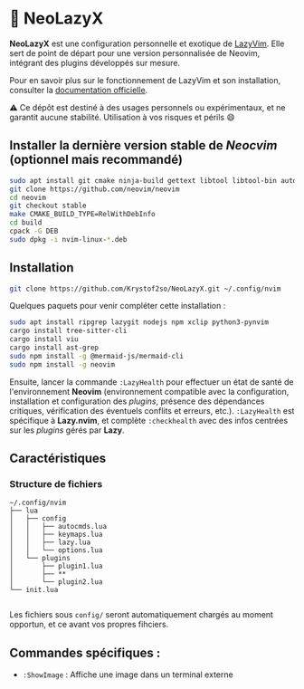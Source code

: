 # 🧪 NeoLazyX

**NeoLazyX** est une configuration personnelle et exotique de [LazyVim](https://github.com/LazyVim/LazyVim). 
Elle sert de point de départ pour une version personnalisée de Neovim, intégrant des plugins développés sur mesure.

Pour en savoir plus sur le fonctionnement de LazyVim et son installation, consulter la [documentation officielle](https://lazyvim.github.io/installation).

⚠️ Ce dépôt est destiné à des usages personnels ou expérimentaux, et ne garantit aucune stabilité. Utilisation à vos risques et périls 😄

## Installer la dernière version stable de *Neocvim* (optionnel mais recommandé)
```bash
sudo apt install git cmake ninja-build gettext libtool libtool-bin autoconf automake cmake g++ pkg-config unzip curl doxygen build-essential
git clone https://github.com/neovim/neovim
cd neovim
git checkout stable
make CMAKE_BUILD_TYPE=RelWithDebInfo
cd build
cpack -G DEB
sudo dpkg -i nvim-linux-*.deb
```

## Installation 
```bash
git clone https://github.com/Krystof2so/NeoLazyX.git ~/.config/nvim
```

Quelques paquets pour venir compléter cette installation :
```bash
sudo apt install ripgrep lazygit nodejs npm xclip python3-pynvim
cargo install tree-sitter-cli
cargo install viu
cargo install ast-grep
sudo npm install -g @mermaid-js/mermaid-cli
sudo npm install -g neovim
```
Ensuite, lancer la commande `:LazyHealth` pour effectuer un état de santé de l'environnement **Neovim** (environnement compatible avec la configuration, installation et configuration des *plugins*, présence des dépendances critiques, vérification des éventuels conflits et erreurs, etc.). `:LazyHealth` est spécifique à **Lazy.nvim**, et complète `:checkhealth` avec des infos centrées sur les *plugins* gérés par **Lazy**.

## Caractéristiques
### Structure de fichiers
```text 
~/.config/nvim
├── lua
│   ├── config
│   │   ├── autocmds.lua
│   │   ├── keymaps.lua
│   │   ├── lazy.lua
│   │   └── options.lua
│   └── plugins
│       ├── plugin1.lua
│       ├── **
│       └── plugin2.lua
└── init.lua
```
```
```

Les fichiers sous `config/` seront automatiquement chargés au moment opportun, et ce avant vos propres fihciers. 

## Commandes spécifiques :
- `:ShowImage` : Affiche une image dans un terminal externe

